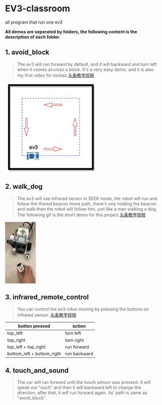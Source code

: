 # EV3-classroom
all program that run one ev3

**All demos are seperated by folders, the following content is the description of each folder.**

## 1. avoid_block  
> The ev3 will run forward by default, and it will backward and turn left when it comes accross a block. It's a very easy demo, and it is also my first video for toutiao.[头条教学视频](https://www.ixigua.com/i6787536562839093772/)  

<img src="https://github.com/haiyongsong1921/EV3-classroom/blob/master/avoid_block/drive_path.png" width="300">

## 2. walk_dog  
> The ev3 will use infrared sensor in SEEK mode, the robot will run and follow the ifrared beacon move path, there's one holding  the beacon and walk then the robot will follow him, just like a man walking a dog.
The following gif is the short demo for this project.[头条教学视频](https://www.ixigua.com/i6788462217063825931/)  

<img src="https://github.com/haiyongsong1921/EV3-classroom/blob/master/infra_sensor_walk_dog/demo.gif" width="100px" height="200px">

## 3. infrared_remote_control  
> You can control the ev3 robot moving by pressing the buttons on infrared sensor.  [头条教学视频](https://www.ixigua.com/i6789352267343462925/) 

| button pressed  | action    |
| ------------- | ----------- |
| top_left  | turn left  |
| top_right  | turn right |
| top_left + top_right  | run forward  |
| bottom_left + bottom_rigth  | run backward  |

## 4. touch_and_sound
> The car will run forward until the touch sensor was pressed. It will speak out "ouch" and then it will backward left to change the direction, after that, it will run forward again. Its' path is same as "avoid_block".
